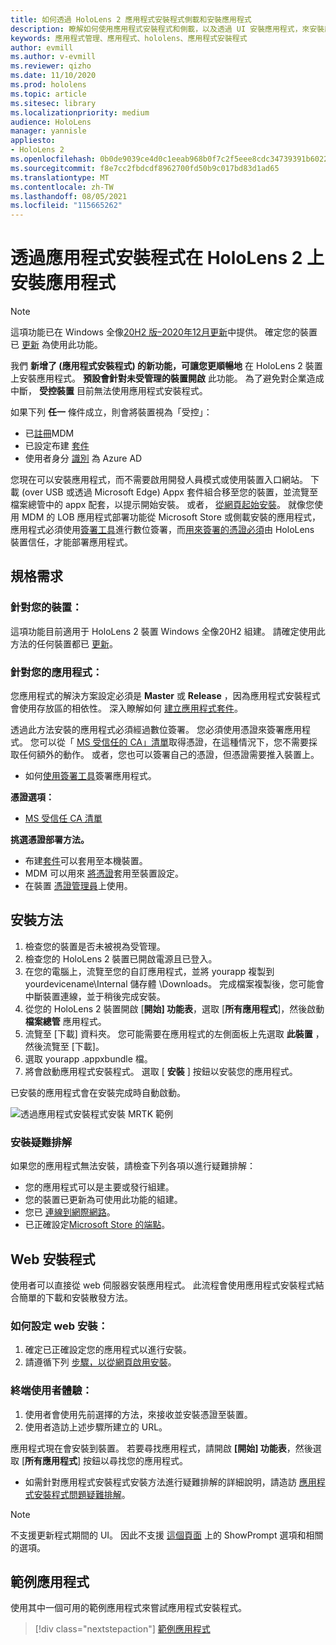 ```yaml
---
title: 如何透過 HoloLens 2 應用程式安裝程式側載和安裝應用程式
description: 瞭解如何使用應用程式安裝程式和側載，以及透過 UI 安裝應用程式，來安裝應用程式並對其進行疑難排解。
keywords: 應用程式管理、應用程式、hololens、應用程式安裝程式
author: evmill
ms.author: v-evmill
ms.reviewer: qizho
ms.date: 11/10/2020
ms.prod: hololens
ms.topic: article
ms.sitesec: library
ms.localizationpriority: medium
audience: HoloLens
manager: yannisle
appliesto:
- HoloLens 2
ms.openlocfilehash: 0b0de9039ce4d0c1eeab968b0f7c2f5eee8cdc34739391b6022b409325955350
ms.sourcegitcommit: f8e7cc2fbdcdf8962700fd50b9c017bd83d1ad65
ms.translationtype: MT
ms.contentlocale: zh-TW
ms.lasthandoff: 08/05/2021
ms.locfileid: "115665262"
---
```

# <a name="install-apps-on-hololens-2-via-app-installer"></a>透過應用程式安裝程式在 HoloLens 2 上安裝應用程式

> [!NOTE]
> 這項功能已在 Windows 全像[20H2 版–2020年12月更新](hololens-release-notes.md)中提供。 確定您的裝置已 [更新](hololens-update-hololens.md) 為使用此功能。

我們 **新增了 (應用程式安裝程式) 的新功能，可讓您更順暢地** 在 HoloLens 2 裝置上安裝應用程式。 **預設會針對未受管理的裝置開啟** 此功能。 為了避免對企業造成中斷， **受控裝置** 目前無法使用應用程式安裝程式。  

如果下列 **任一** 條件成立，則會將裝置視為「受控」：

- 已[註冊](hololens-enroll-mdm.md)MDM
- 已設定布建 [套件](hololens-provisioning.md)
- 使用者身分 [識別](hololens-identity.md) 為 Azure AD

您現在可以安裝應用程式，而不需要啟用開發人員模式或使用裝置入口網站。  下載 (over USB 或透過 Microsoft Edge) Appx 套件組合移至您的裝置，並流覽至檔案總管中的 appx 配套，以提示開始安裝。  或者， [從網頁起始安裝](/windows/msix/app-installer/installing-windows10-apps-web)。 就像您使用 MDM 的 LOB 應用程式部署功能從 Microsoft Store 或側載安裝的應用程式，應用程式必須使用[簽署工具](/windows/win32/appxpkg/how-to-sign-a-package-using-signtool)進行數位簽署，而[用來簽署的憑證必須](/windows/win32/appxpkg/how-to-sign-a-package-using-signtool#security-considerations)由 HoloLens 裝置信任，才能部署應用程式。

## <a name="requirements"></a>規格需求

### <a name="for-your-devices"></a>針對您的裝置：

這項功能目前適用于 HoloLens 2 裝置 Windows 全像20H2 組建。 請確定使用此方法的任何裝置都已 [更新](hololens-update-hololens.md)。

### <a name="for-your-apps"></a>針對您的應用程式：

您應用程式的解決方案設定必須是 **Master** 或 **Release** ，因為應用程式安裝程式會使用存放區的相依性。 深入瞭解如何 [建立應用程式套件](/windows/msix/app-installer/create-appinstallerfile-vs)。

透過此方法安裝的應用程式必須經過數位簽署。 您必須使用憑證來簽署應用程式。 您可以從「 [MS 受信任的 CA」清單](https://ccadb-public.secure.force.com/microsoft/IncludedCACertificateReportForMSFT)取得憑證，在這種情況下，您不需要採取任何額外的動作。 或者，您也可以簽署自己的憑證，但憑證需要推入裝置上。

- 如何[使用簽署工具](/windows/win32/appxpkg/how-to-sign-a-package-using-signtool)簽署應用程式。

**憑證選項：**

- [MS 受信任 CA 清單](https://ccadb-public.secure.force.com/microsoft/IncludedCACertificateReportForMSFT)

**挑選憑證部署方法。**

- 布建[套件](hololens-provisioning.md)可以套用至本機裝置。
- MDM 可以用來 [將憑證](/mem/intune/protect/certificates-configure)套用至裝置設定。
- 在裝置 [憑證管理員](certificate-manager.md)上使用。

## <a name="installation-method"></a>安裝方法

1. 檢查您的裝置是否未被視為受管理。
1. 檢查您的 HoloLens 2 裝置已開啟電源且已登入。
1. 在您的電腦上，流覽至您的自訂應用程式，並將 yourapp 複製到 yourdevicename\Internal 儲存體 \Downloads。
    完成檔案複製後，您可能會中斷裝置連線，並于稍後完成安裝。
1. 從您的 HoloLens 2 裝置開啟 [**開始] 功能表**，選取 [**所有應用程式**]，然後啟動 **檔案總管** 應用程式。
1. 流覽至 [下載] 資料夾。 您可能需要在應用程式的左側面板上先選取 **此裝置** ，然後流覽至 [下載]。
1. 選取 yourapp .appxbundle 檔。
1. 將會啟動應用程式安裝程式。 選取 [ **安裝** ] 按鈕以安裝您的應用程式。

已安裝的應用程式會在安裝完成時自動啟動。

![透過應用程式安裝程式安裝 MRTK 範例](images/hololens-app-installer-picture.jpg)

### <a name="troubleshooting-installs"></a>安裝疑難排解

如果您的應用程式無法安裝，請檢查下列各項以進行疑難排解：

- 您的應用程式可以是主要或發行組建。
- 您的裝置已更新為可使用此功能的組建。
- 您已 [連線到網際網路](hololens-network.md)。
- 已正確設定[Microsoft Store 的端點](hololens-offline.md)。  

## <a name="web-installer"></a>Web 安裝程式

使用者可以直接從 web 伺服器安裝應用程式。 此流程會使用應用程式安裝程式結合簡單的下載和安裝散發方法。

### <a name="how-to-set-up-web-install"></a>如何設定 web 安裝：

1. 確定已正確設定您的應用程式以進行安裝。
1. 請遵循下列 [步驟，以從網頁啟用安裝](/windows/msix/app-installer/installing-windows10-apps-web#how-to-enable-this-on-a-webpage)。

### <a name="end-user-experience"></a>終端使用者體驗：

1. 使用者會使用先前選擇的方法，來接收並安裝憑證至裝置。
1. 使用者造訪上述步驟所建立的 URL。

應用程式現在會安裝到裝置。 若要尋找應用程式，請開啟 **[開始] 功能表**，然後選取 [**所有應用程式**] 按鈕以尋找您的應用程式。

- 如需針對應用程式安裝程式安裝方法進行疑難排解的詳細說明，請造訪 [應用程式安裝程式問題疑難排解](/windows/msix/app-installer/troubleshoot-appinstaller-issues)。

> [!NOTE]
> 不支援更新程式期間的 UI。 因此不支援 [這個頁面](/windows/msix/app-installer/update-settings) 上的 ShowPrompt 選項和相關的選項。

## <a name="sample-apps"></a>範例應用程式

使用其中一個可用的範例應用程式來嘗試應用程式安裝程式。 
> [!div class="nextstepaction"]
> [範例應用程式](/windows/mixed-reality/develop/features-and-samples)
